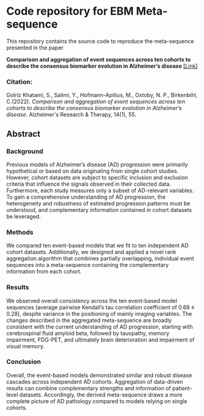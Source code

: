 # Code repository for EBM Meta-sequence
This repository contains the source code to reproduce the meta-sequence presented in the paper 

**Comparison and aggregation of event sequences across ten cohorts to describe the consensus biomarker evolution in Alzheimer’s disease** [\[Link\]](https://doi.org/10.1186/s13195-022-01001-y)

### Citation: 
Golriz Khatami, S., Salimi, Y., Hofmann-Apitius, M., Oxtoby, N. P., Birkenbihl, C.(2022). _Comparison and aggregation of event sequences across ten cohorts to describe the consensus biomarker evolution in Alzheimer’s disease_. Alzheimer's Research & Therapy, 14(1), 55.

## Abstract
### Background
Previous models of Alzheimer’s disease (AD) progression were primarily hypothetical or based on data originating from single cohort studies. However, cohort datasets are subject to specific inclusion and exclusion criteria that influence the signals observed in their collected data. Furthermore, each study measures only a subset of AD-relevant variables. To gain a comprehensive understanding of AD progression, the heterogeneity and robustness of estimated progression patterns must be understood, and complementary information contained in cohort datasets be leveraged.

### Methods
We compared ten event-based models that we fit to ten independent AD cohort datasets. Additionally, we designed and applied a novel rank aggregation algorithm that combines partially overlapping, individual event sequences into a meta-sequence containing the complementary information from each cohort.

### Results
We observed overall consistency across the ten event-based model sequences (average pairwise Kendall’s tau correlation coefficient of 0.69 ± 0.28), despite variance in the positioning of mainly imaging variables. The changes described in the aggregated meta-sequence are broadly consistent with the current understanding of AD progression, starting with cerebrospinal fluid amyloid beta, followed by tauopathy, memory impairment, FDG-PET, and ultimately brain deterioration and impairment of visual memory.

### Conclusion
Overall, the event-based models demonstrated similar and robust disease cascades across independent AD cohorts. Aggregation of data-driven results can combine complementary strengths and information of patient-level datasets. Accordingly, the derived meta-sequence draws a more complete picture of AD pathology compared to models relying on single cohorts.


